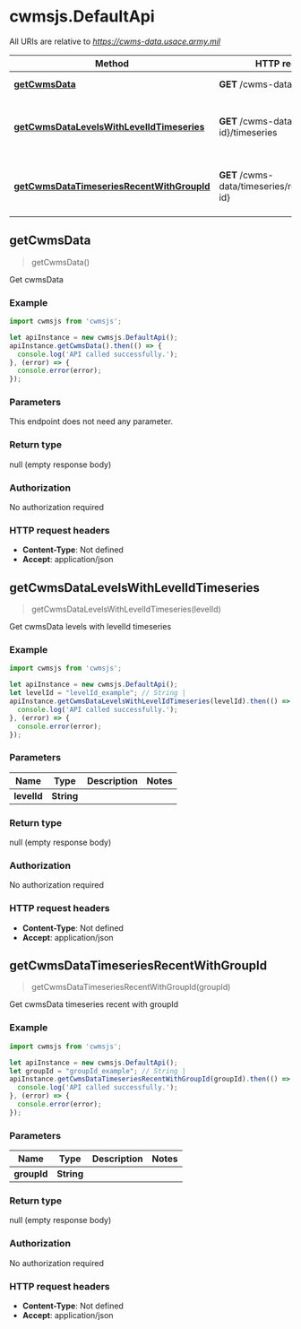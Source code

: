 # cwmsjs.DefaultApi

All URIs are relative to *https://cwms-data.usace.army.mil*

Method | HTTP request | Description
------------- | ------------- | -------------
[**getCwmsData**](DefaultApi.md#getCwmsData) | **GET** /cwms-data | Get cwmsData
[**getCwmsDataLevelsWithLevelIdTimeseries**](DefaultApi.md#getCwmsDataLevelsWithLevelIdTimeseries) | **GET** /cwms-data/levels/{level-id}/timeseries | Get cwmsData levels with levelId timeseries
[**getCwmsDataTimeseriesRecentWithGroupId**](DefaultApi.md#getCwmsDataTimeseriesRecentWithGroupId) | **GET** /cwms-data/timeseries/recent/{group-id} | Get cwmsData timeseries recent with groupId



## getCwmsData

> getCwmsData()

Get cwmsData

### Example

```javascript
import cwmsjs from 'cwmsjs';

let apiInstance = new cwmsjs.DefaultApi();
apiInstance.getCwmsData().then(() => {
  console.log('API called successfully.');
}, (error) => {
  console.error(error);
});

```

### Parameters

This endpoint does not need any parameter.

### Return type

null (empty response body)

### Authorization

No authorization required

### HTTP request headers

- **Content-Type**: Not defined
- **Accept**: application/json


## getCwmsDataLevelsWithLevelIdTimeseries

> getCwmsDataLevelsWithLevelIdTimeseries(levelId)

Get cwmsData levels with levelId timeseries

### Example

```javascript
import cwmsjs from 'cwmsjs';

let apiInstance = new cwmsjs.DefaultApi();
let levelId = "levelId_example"; // String | 
apiInstance.getCwmsDataLevelsWithLevelIdTimeseries(levelId).then(() => {
  console.log('API called successfully.');
}, (error) => {
  console.error(error);
});

```

### Parameters


Name | Type | Description  | Notes
------------- | ------------- | ------------- | -------------
 **levelId** | **String**|  | 

### Return type

null (empty response body)

### Authorization

No authorization required

### HTTP request headers

- **Content-Type**: Not defined
- **Accept**: application/json


## getCwmsDataTimeseriesRecentWithGroupId

> getCwmsDataTimeseriesRecentWithGroupId(groupId)

Get cwmsData timeseries recent with groupId

### Example

```javascript
import cwmsjs from 'cwmsjs';

let apiInstance = new cwmsjs.DefaultApi();
let groupId = "groupId_example"; // String | 
apiInstance.getCwmsDataTimeseriesRecentWithGroupId(groupId).then(() => {
  console.log('API called successfully.');
}, (error) => {
  console.error(error);
});

```

### Parameters


Name | Type | Description  | Notes
------------- | ------------- | ------------- | -------------
 **groupId** | **String**|  | 

### Return type

null (empty response body)

### Authorization

No authorization required

### HTTP request headers

- **Content-Type**: Not defined
- **Accept**: application/json

